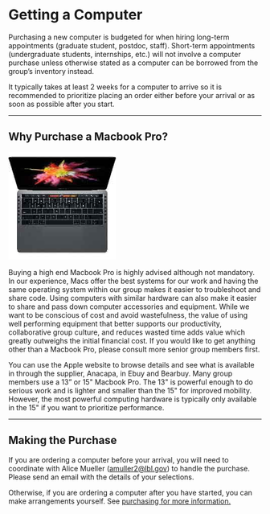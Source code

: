 # Getting a Computer <a name="getcomputer"></a>

Purchasing a new computer is budgeted for when hiring long-term appointments (graduate student, postdoc, staff). Short-term appointments (undergraduate students, internships, etc.) will not involve a computer purchase unless otherwise stated as a computer can be borrowed from the group’s inventory instead. 

It typically takes at least 2 weeks for a computer to arrive so it is recommended to prioritize placing an order either before your arrival or as soon as possible after you start.

---
## Why Purchase a Macbook Pro?
![](../resources/mac.jpg)

Buying a high end Macbook Pro is highly advised although not mandatory. In our experience, Macs offer the best systems for our work and having the same operating system within our group makes it easier to troubleshoot and share code. Using computers with similar hardware can also make it easier to share and pass down computer accessories and equipment. While we want to be conscious of cost and avoid wastefulness, the value of using well performing equipment that better supports our productivity, collaborative group culture, and reduces wasted time adds value which greatly outweighs the initial financial cost. If you would like to get anything other than a Macbook Pro, please consult more senior group members first.

You can use the Apple website to browse details and see what is available in through the supplier, Anacapa, in Ebuy and Bearbuy. Many group members use a 13” or 15" Macbook Pro. The 13" is powerful enough to do serious work and is lighter and smaller than the 15" for improved mobility. However, the most powerful computing hardware is typically only available in the 15" if you want to prioritize performance.  

---
## Making the Purchase
If you are ordering a computer before your arrival, you will need to coordinate with Alice Mueller (amuller2@lbl.gov) to handle the purchase. Please send an email with the details of your selections.

Otherwise, if you are ordering a computer after you have started, you can make arrangements yourself. See [purchasing for more information.](../policies/purchasing.md)

